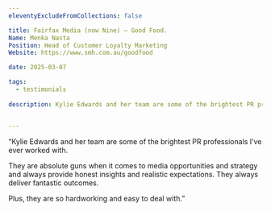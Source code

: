 ```yaml
---
eleventyExcludeFromCollections: false

title: Fairfax Media (now Nine) – Good Food.
Name: Menka Nasta
Position: Head of Customer Loyalty Marketing
Website: https://www.smh.com.au/goodfood

date: 2025-03-07

tags:
  - testimonials
  
description: Kylie Edwards and her team are some of the brightest PR professionals I’ve ever worked with.


---
```


“Kylie Edwards and her team are some of the brightest PR professionals I’ve ever worked with.

They are absolute guns when it comes to media opportunities and strategy and always provide honest insights and realistic expectations. They always deliver fantastic outcomes. 

Plus, they are so hardworking and easy to deal with.”
